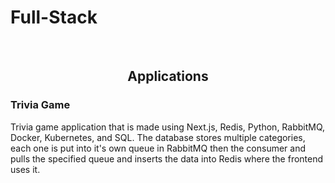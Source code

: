 # Full-Stack


</br>


## <div align="center"> Applications </div>


### Trivia Game
Trivia game application that is made using Next.js, Redis, Python, RabbitMQ, Docker, Kubernetes, and SQL. The database stores multiple categories, each one is put into it's own queue in RabbitMQ then the consumer and pulls the specified queue and inserts the data into Redis where the frontend uses it. 